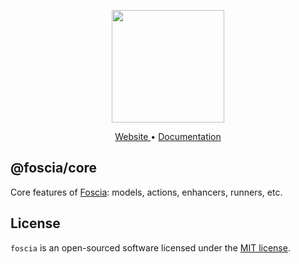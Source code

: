 <p align="center">
  <a href="https://foscia.dev">
    <img width="180" src="https://foscia.dev/img/icon.svg" alt="">
  </a>
</p>

<p align="center">
<a href="https://foscia.dev">
  Website
</a>
•
<a href="https://foscia.dev/docs/getting-started">
  Documentation
</a>
</p>

## @foscia/core

Core features of [Foscia](https://foscia.dev): models, actions, enhancers, runners, etc.

## License

`foscia` is an open-sourced software licensed under the
[MIT license](LICENSE).
